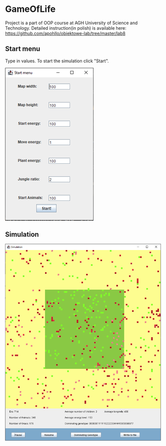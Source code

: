 # GameOfLife

Project is a part of OOP course at AGH University of Science and Technology. Detailed instruction(in polish) is available here: https://github.com/apohllo/obiektowe-lab/tree/master/lab8

## Start menu
Type in values. To start the simulation click "Start".

<img src="startmenu.PNG"/>

## Simulation

<img src="simulation.PNG"/>
